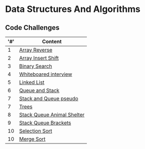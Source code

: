 # Data Structures And Algorithms

## Code Challenges

|'#' |  Content |
| ------------ | -------------|
| 1  | [Array Reverse](./array-reverse/README.md)|
| 2  | [Array Insert Shift](./array-insert-shift/README.md)|
| 3  | [Binary Search](./binary-search/README.md)|
| 4  | [Whiteboared interview](.)|
| 5  | [Linked List](./linked-list/README.md)|
| 6  | [Queue and Stack](./stack-and-queue/README.md)|
| 7  | [Stack and Queue pseudo](./stack-and-queue/Stack-and-Queue-pseudo/README.md)|
| 7  | [Trees](./trees/README.md)|
| 8  | [Stack Queue Animal Shelter](./stack-and-queue/stack_queue_animal_shelter/README.md)|
| 9  | [Stack Queue Brackets](./stack-and-queue/stack_queue_animal_shelter/README.md)|
| 10 | [Selection Sort](./sorting/insertion/README.md)|
| 10 | [Merge Sort](./sorting/merge/README.md)|










